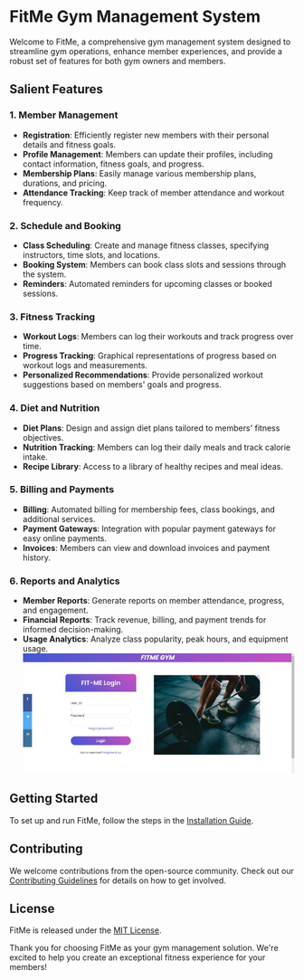 # FitMe Gym Management System

Welcome to FitMe, a comprehensive gym management system designed to streamline gym operations, enhance member experiences, and provide a robust set of features for both gym owners and members.

## Salient Features

### 1. Member Management
- **Registration**: Efficiently register new members with their personal details and fitness goals.
- **Profile Management**: Members can update their profiles, including contact information, fitness goals, and progress.
- **Membership Plans**: Easily manage various membership plans, durations, and pricing.
- **Attendance Tracking**: Keep track of member attendance and workout frequency.

### 2. Schedule and Booking
- **Class Scheduling**: Create and manage fitness classes, specifying instructors, time slots, and locations.
- **Booking System**: Members can book class slots and sessions through the system.
- **Reminders**: Automated reminders for upcoming classes or booked sessions.

### 3. Fitness Tracking
- **Workout Logs**: Members can log their workouts and track progress over time.
- **Progress Tracking**: Graphical representations of progress based on workout logs and measurements.
- **Personalized Recommendations**: Provide personalized workout suggestions based on members' goals and progress.

### 4. Diet and Nutrition
- **Diet Plans**: Design and assign diet plans tailored to members' fitness objectives.
- **Nutrition Tracking**: Members can log their daily meals and track calorie intake.
- **Recipe Library**: Access to a library of healthy recipes and meal ideas.

### 5. Billing and Payments
- **Billing**: Automated billing for membership fees, class bookings, and additional services.
- **Payment Gateways**: Integration with popular payment gateways for easy online payments.
- **Invoices**: Members can view and download invoices and payment history.

### 6. Reports and Analytics
- **Member Reports**: Generate reports on member attendance, progress, and engagement.
- **Financial Reports**: Track revenue, billing, and payment trends for informed decision-making.
- **Usage Analytics**: Analyze class popularity, peak hours, and equipment usage.
![User Interface](https://github.com/MuhammadSaqib001/FIT-ME-Web-Application/blob/main/images/1625262480316.jpg)
## Getting Started
To set up and run FitMe, follow the steps in the [Installation Guide](INSTALLATION.md).

## Contributing
We welcome contributions from the open-source community. Check out our [Contributing Guidelines](CONTRIBUTING.md) for details on how to get involved.

## License
FitMe is released under the [MIT License](LICENSE).


Thank you for choosing FitMe as your gym management solution. We're excited to help you create an exceptional fitness experience for your members!
